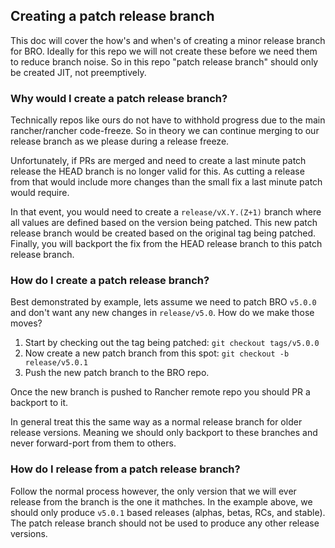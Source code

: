 ## Creating a patch release branch

This doc will cover the how's and when's of creating a minor release branch for BRO. 
Ideally for this repo we will not create these before we need them to reduce branch noise.
So in this repo "patch release branch" should only be created JIT, not preemptively.

### Why would I create a patch release branch?
Technically repos like ours do not have to withhold progress due to the main rancher/rancher code-freeze.
So in theory we can continue merging to our release branch as we please during a release freeze.

Unfortunately, if PRs are merged and need to create a last minute patch release the HEAD branch is no longer valid for this.
As cutting a release from that would include more changes than the small fix a last minute patch would require.

In that event, you would need to create a `release/vX.Y.(Z+1)` branch where all values are defined based on the version being patched.
This new patch release branch would be created based on the original tag being patched.
Finally, you will backport the fix from the HEAD release branch to this patch release branch.

### How do I create a patch release branch?

Best demonstrated by example, lets assume we need to patch BRO `v5.0.0` and don't want any new changes in `release/v5.0`.
How do we make those moves?

1. Start by checking out the tag being patched: ```git checkout tags/v5.0.0```
2. Now create a new patch branch from this spot: ```git checkout -b release/v5.0.1```
3. Push the new patch branch to the BRO repo.

Once the new branch is pushed to Rancher remote repo you should PR a backport to it.

In general treat this the same way as a normal release branch for older release versions.
Meaning we should only backport to these branches and never forward-port from them to others.

### How do I release from a patch release branch?

Follow the normal process however, the only version that we will ever release from the branch is the one it mathches.
In the example above, we should only produce `v5.0.1` based releases (alphas, betas, RCs, and stable).
The patch release branch should not be used to produce any other release versions.
